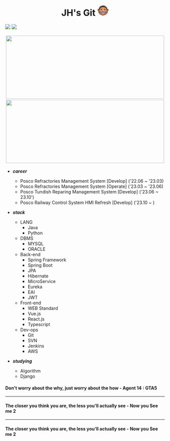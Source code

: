 


<div align="center">
  <h1>
    <span>JH's Git </span>
    <img src="https://raw.githubusercontent.com/saintgray/saintgray/main/peep.png" width=35 height=35">
  </h1>
</div>
 <a href=https://mail.google.com/mail/u/0/?ogbl#inbox/ target="_blank"><img src="https://img.shields.io/badge/Gmail-EA4335? style=plastic&logo=Gmail&logoColor=white"/></a>  
 <a href=https://www.instagram.com/jonghyun2023/ target="_blank"><img src="https://img.shields.io/badge/Instagram-E4405F? style=plastic&logo=Instagram&logoColor=white"/></a>
 <br><br>

<div align="center">
  <img src="http://mazassumnida.wtf/api/v2/generate_badge?boj=saintgray" width=500px height= 200px>
  <img src="https://github-readme-stats.vercel.app/api?username=saintgray" width=500px height= 200px>
</div>

- ***career***                                                                          
  - Posco Refractories Management System [Develop] ('22.06 ~ '23.03)
  - Posco Refractories Management System [Operate] ('23.03 ~ '23.06)
  - Posco Tundish Reparing Management System [Develop] ('23.06 ~ 23.10')
  - Posco Railway Control System HMI Refresh [Develop] ('23.10 ~ )
  
- ***stack***
  - LANG
    - Java
    - Python
  - DBMS
    - MYSQL 
    - ORACLE
  - Back-end
    - Spring Framework 
    - Spring Boot
    - JPA
    - Hibernate
    - MicroService
    - Eureka
    - EAI
    - JWT
  - Front-end
    - WEB Standard
    - Vue.js
    - React.js
    - Typescript
  - Dev-ops
    - Git
    - SVN
    - Jenkins
    - AWS
      
- ***studying***
  - Algorithm
  - Django
    
</div>
<div>
  <h4>Don't worry about the why, just worry about the how - Agent 14 : GTA5</h4>
  <hr>
  <h4>
  The closer you think you are, the less you'll actually see - Now you See me 2
  </h4>
  <hr>
  <h4>
  The closer you think you are, the less you'll actually see - Now you See me 2
  </h4>
                                                                          

                   





